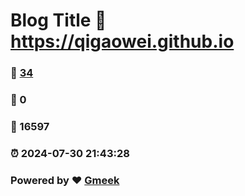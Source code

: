 # Blog Title :link: https://qigaowei.github.io 
### :page_facing_up: [34](https://qigaowei.github.io/tag.html) 
### :speech_balloon: 0 
### :hibiscus: 16597 
### :alarm_clock: 2024-07-30 21:43:28 
### Powered by :heart: [Gmeek](https://github.com/Meekdai/Gmeek)
